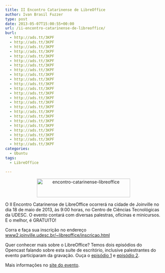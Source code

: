 ```yaml
---
title: II Encontro Catarinense de LibreOffice
author: Ivan Brasil Fuzzer
type: post
date: 2013-05-07T15:00:55+00:00
url: /ii-encontro-catarinense-de-libreoffice/
burl:
  - http://ads.tt/3KPF
  - http://ads.tt/3KPF
  - http://ads.tt/3KPF
  - http://ads.tt/3KPF
  - http://ads.tt/3KPF
  - http://ads.tt/3KPF
  - http://ads.tt/3KPF
  - http://ads.tt/3KPF
  - http://ads.tt/3KPF
  - http://ads.tt/3KPF
  - http://ads.tt/3KPF
  - http://ads.tt/3KPF
  - http://ads.tt/3KPF
  - http://ads.tt/3KPF
  - http://ads.tt/3KPF
  - http://ads.tt/3KPF
  - http://ads.tt/3KPF
  - http://ads.tt/3KPF
  - http://ads.tt/3KPF
  - http://ads.tt/3KPF
  - http://ads.tt/3KPF
  - http://ads.tt/3KPF
  - http://ads.tt/3KPF
  - http://ads.tt/3KPF
categories:
  - Ubuntu
tags:
  - LibreOffice

---
```

<p style="text-align: center;">
  <a href="http://www.ubuntero.com.br/wp-content/uploads/2013/05/encontro-catarinense-libreoffice.png"><img class="alignnone size-medium wp-image-5354" alt="encontro-catarinense-libreoffice" src="http://www.ubuntero.com.br/wp-content/uploads/2013/05/encontro-catarinense-libreoffice-300x60.png" width="300" height="60" /></a>
</p>

O II Encontro Catarinense de LibreOffice ocorrerá na cidade de Joinville no dia 18 de maio de 2013, às 9:00 horas, no Centro de Ciências Tecnológicas da UDESC. O evento contará com diversas palestras, oficinas e minicursos. E o melhor, é GRATUITO!

Corra e faça sua inscrição no endereço [www2.joinville.udesc.br/~libreoffice/inscricao.html][1]

Quer conhecer mais sobre o LibreOffice? Temos dois episódios do Opencast falando sobre esta suíte de escritório, inclusive palestrantes do evento participaram da gravação. Ouça o [episódio 1][2] e [episódio 2][3].

Mais informações no [site do evento][4].

 [1]: http://www2.joinville.udesc.br/~libreoffice/inscricao.html
 [2]: http://www.ubuntero.com.br/2012/06/opencat-12a-libreoffice/
 [3]: http://www.ubuntero.com.br/2012/06/opencast-12b-libreoffice/
 [4]: http://www2.joinville.udesc.br/~libreoffice/